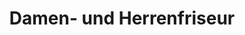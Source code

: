 ---
title: "Damen- und Herrenfriseur"
url: /leer-ostfriesland/damen-und-herrenfriseur/
shop: Friseur
---